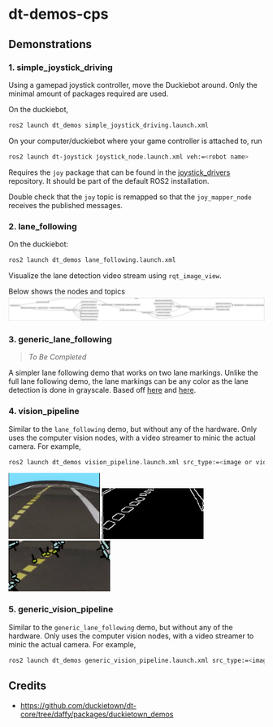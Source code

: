 # dt-demos-cps

## Demonstrations

### 1. __simple_joystick_driving__

Using a gamepad joystick controller, move the Duckiebot around. Only the minimal
amount of packages required are used. 

On the duckiebot,

```bash
ros2 launch dt_demos simple_joystick_driving.launch.xml
```

On your computer/duckiebot where your game controller is attached to, run

```bash
ros2 launch dt-joystick joystick_node.launch.xml veh:=<robot name>
```

Requires the `joy` package that can be found in the [joystick_drivers](https://github.com/ros-drivers/joystick_drivers) repository. It should be part of the default ROS2 installation.

Double check that the `joy` topic is remapped so that the `joy_mapper_node` receives the published messages. 

### 2. __lane_following__

On the duckiebot:

```bash
ros2 launch dt_demos lane_following.launch.xml
```

Visualize the lane detection video stream using `rqt_image_view`.

Below shows the nodes and topics
![](readme-images/lane_following_rosgraph.png)


### 3. __generic_lane_following__

>_To Be Completed_

A simpler lane following demo that works on two lane markings. Unlike the full lane following demo, the lane markings can be any color as the lane detection is done in grayscale. Based off [here](https://towardsdatascience.com/deeppicar-part-4-lane-following-via-opencv-737dd9e47c96) and [here](https://medium.com/@SunEdition/lane-detection-and-turn-prediction-algorithm-for-autonomous-vehicles-6423f77dc841).

### 4. __vision_pipeline__

Similar to the `lane_following` demo, but without any of the hardware. Only uses the computer vision nodes, with a video streamer to minic the actual camera. For example,

```bash
ros2 launch dt_demos vision_pipeline.launch.xml src_type:=<image or video> src_path:=<path to file>
```

<p float="left">
  <img src="readme-images/vision_pipeline_raw.png" width="180" />
  <img src="readme-images/vision_pipeline_canny.png" width="200" /> 
  <img src="readme-images/vision_pipeline_hough.png" width="200" />
</p>


### 5. __generic_vision_pipeline__

Similar to the `generic_lane_following` demo, but without any of the hardware. Only uses the computer vision nodes, with a video streamer to minic the actual camera. For example,

```bash
ros2 launch dt_demos generic_vision_pipeline.launch.xml src_type:=<image or video> src_path:=<path to file>
```

## Credits

* https://github.com/duckietown/dt-core/tree/daffy/packages/duckietown_demos
